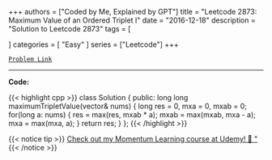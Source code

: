 
+++
authors = ["Coded by Me, Explained by GPT"]
title = "Leetcode 2873: Maximum Value of an Ordered Triplet I"
date = "2016-12-18"
description = "Solution to Leetcode 2873"
tags = [
    
]
categories = [
    "Easy"
]
series = ["Leetcode"]
+++



[`Problem Link`](https://leetcode.com/problems/maximum-value-of-an-ordered-triplet-i/description/)

---

**Code:**

{{< highlight cpp >}}
class Solution {
public:
    long long maximumTripletValue(vector<int>& nums) {
        long res = 0, mxa = 0, mxab = 0;
        for(long a: nums) {
            res = max(res, mxab * a);
            mxab = max(mxab, mxa - a);
            mxa = max(mxa, a);
        }
        return res;
    }
};
{{< /highlight >}}



{{< notice tip >}}
[Check out my Momentum Learning course at Udemy! 🚀 "](https://www.udemy.com/course/blind-75-the-data-structures-and-algorithms-essentials/)
{{< /notice >}}

